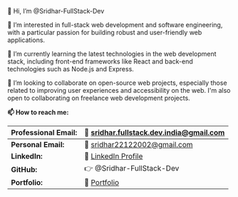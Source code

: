 👋 Hi, I’m @Sridhar-FullStack-Dev

👀 I’m interested in full-stack web development and software engineering, with a particular passion for building robust and user-friendly web applications.

🌱 I’m currently learning the latest technologies in the web development stack, including front-end frameworks like React and back-end technologies such as Node.js and Express.

💞️ I’m looking to collaborate on open-source web projects, especially those related to improving user experiences and accessibility on the web. I'm also open to collaborating on freelance web development projects.

**📫 How to reach me:**

| **Professional Email:** | 📧 sridhar.fullstack.dev.india@gmail.com 
|-------------------------|----------------------------------------
| **Personal Email:**     | 📧 sridhar22122002@gmail.com            
| **LinkedIn:**           | 🔗 [LinkedIn Profile](https://www.linkedin.com/in/sridhar-egambaram-1720721a8/) |
| **GitHub:**             | 👉 @Sridhar-FullStack-Dev              
| **Portfolio:**          | 💼 [Portfolio](https://sridhar-web-community.web.app/) 
